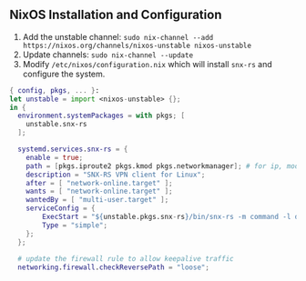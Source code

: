 ## NixOS Installation and Configuration

1. Add the unstable channel: `sudo nix-channel --add https://nixos.org/channels/nixos-unstable nixos-unstable`
2. Update channels: `sudo nix-channel --update`
3. Modify `/etc/nixos/configuration.nix` which will install `snx-rs` and configure the system.

```nix
{ config, pkgs, ... }:
let unstable = import <nixos-unstable> {};
in {
  environment.systemPackages = with pkgs; [
    unstable.snx-rs
  ];

  systemd.services.snx-rs = {
    enable = true;
    path = [pkgs.iproute2 pkgs.kmod pkgs.networkmanager]; # for ip, modprobe and nmcli commands
    description = "SNX-RS VPN client for Linux";
    after = [ "network-online.target" ];
    wants = [ "network-online.target" ];
    wantedBy = [ "multi-user.target" ];
    serviceConfig = {
        ExecStart = "${unstable.pkgs.snx-rs}/bin/snx-rs -m command -l debug";
        Type = "simple";
    };
  };
  
  # update the firewall rule to allow keepalive traffic
  networking.firewall.checkReversePath = "loose";
```
